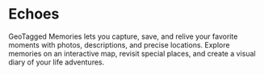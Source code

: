 # Echoes
GeoTagged Memories lets you capture, save, and relive your favorite moments with photos, descriptions, and precise locations. Explore memories on an interactive map, revisit special places, and create a visual diary of your life adventures.
